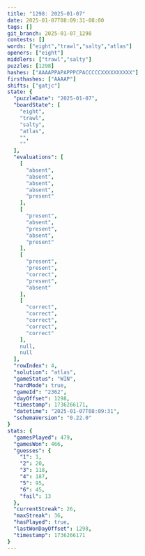 ```yaml
---
title: "1298: 2025-01-07"
date: 2025-01-07T08:09:31-08:00
tags: []
git_branch: 2025-01-07_1298
contests: []
words: ["eight","trawl","salty","atlas"]
openers: ["eight"]
middlers: ["trawl","salty"]
puzzles: [1298]
hashes: ["AAAAPPAPAPPPCPACCCCCXXXXXXXXXX"]
firsthashes: ["AAAAP"]
shifts: ["gatjc"]
state: {
  "puzzleDate": "2025-01-07",
  "boardState": [
    "eight",
    "trawl",
    "salty",
    "atlas",
    "",
    ""
  ],
  "evaluations": [
    [
      "absent",
      "absent",
      "absent",
      "absent",
      "present"
    ],
    [
      "present",
      "absent",
      "present",
      "absent",
      "present"
    ],
    [
      "present",
      "present",
      "correct",
      "present",
      "absent"
    ],
    [
      "correct",
      "correct",
      "correct",
      "correct",
      "correct"
    ],
    null,
    null
  ],
  "rowIndex": 4,
  "solution": "atlas",
  "gameStatus": "WIN",
  "hardMode": true,
  "gameId": "2362",
  "dayOffset": 1298,
  "timestamp": 1736266171,
  "datetime": "2025-01-07T08:09:31",
  "schemaVersion": "0.22.0"
}
stats: {
  "gamesPlayed": 479,
  "gamesWon": 466,
  "guesses": {
    "1": 1,
    "2": 20,
    "3": 118,
    "4": 187,
    "5": 95,
    "6": 45,
    "fail": 13
  },
  "currentStreak": 26,
  "maxStreak": 36,
  "hasPlayed": true,
  "lastWonDayOffset": 1298,
  "timestamp": 1736266171
}
---
```

<!-- more -->
